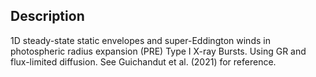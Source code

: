 ## Description

1D steady-state static envelopes and super-Eddington winds in photospheric radius expansion (PRE) Type I X-ray Bursts. Using GR and flux-limited diffusion. See Guichandut et al. (2021) for reference.